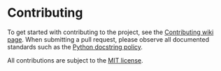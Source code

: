 # Contributing

To get started with contributing to the project, see the [Contributing wiki page](https://github.com/radremedy/radremedy/wiki/Contributing).  When submitting a pull request, please observe all documented standards such as the [Python docstring policy](https://github.com/radremedy/radremedy/wiki/Docstring-Policy).

All contributions are subject to the [MIT license](https://github.com/radremedy/radremedy/blob/master/LICENSE).
